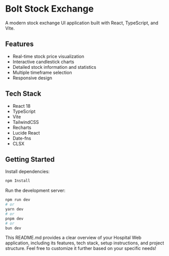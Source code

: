 # Bolt Stock Exchange

A modern stock exchange UI application built with React, TypeScript, and Vite.

## Features

- Real-time stock price visualization
- Interactive candlestick charts
- Detailed stock information and statistics
- Multiple timeframe selection
- Responsive design

## Tech Stack

- React 18
- TypeScript
- Vite
- TailwindCSS
- Recharts
- Lucide React
- Date-fns
- CLSX


## Getting Started

Install dependencies:

```bash
npm Install
```

Run the development server:

```bash
npm run dev
# or
yarn dev
# or
pnpm dev
# or
bun dev
```



This README.md provides a clear overview of your Hospital Web application, including its features, tech stack, setup instructions, and project structure. Feel free to customize it further based on your specific needs!
